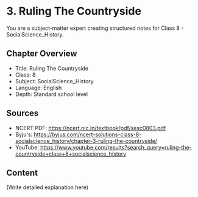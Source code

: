 # 3. Ruling The Countryside

You are a subject-matter expert creating structured notes for Class 8 - SocialScience_History.

## Chapter Overview
- Title: Ruling The Countryside
- Class: 8
- Subject: SocialScience_History
- Language: English
- Depth: Standard school level

## Sources
- NCERT PDF: https://ncert.nic.in/textbook/pdf/sesc0803.pdf
- Byju's: https://byjus.com/ncert-solutions-class-8-socialscience_history/chapter-3-ruling-the-countryside/
- YouTube: https://www.youtube.com/results?search_query=ruling-the-countryside+class+8+socialscience_history

## Content
(Write detailed explanation here)
